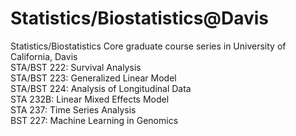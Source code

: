 # Statistics/Biostatistics@Davis
Statistics/Biostatistics Core graduate course series in University of California, Davis </br>
STA/BST 222: Survival Analysis </br>
STA/BST 223: Generalized Linear Model </br>
STA/BST 224: Analysis of Longitudinal Data </br>
STA    232B: Linear Mixed Effects Model</br>
STA     237: Time Series Analysis</br>
BST 227: Machine Learning in Genomics</br>
